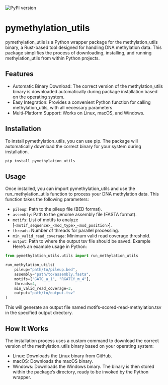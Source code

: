 ![PyPI version](https://img.shields.io/pypi/v/pymethylation_utils)
# pymethylation_utils
pymethylation_utils is a Python wrapper package for the methylation_utils binary, a Rust-based tool designed for handling DNA methylation data. This package simplifies the process of downloading, installing, and running methylation_utils from within Python projects.

## Features
 - Automatic Binary Download: The correct version of the methylation_utils binary is downloaded automatically during package installation based on the operating system.
 - Easy Integration: Provides a convenient Python function for calling methylation_utils, with all necessary parameters.
 - Multi-Platform Support: Works on Linux, macOS, and Windows.

## Installation
To install pymethylation_utils, you can use pip. The package will automatically download the correct binary for your system during installation.

```bash
pip install pymethylation_utils
```

## Usage
Once installed, you can import pymethylation_utils and use the run_methylation_utils function to process your DNA methylation data. This function takes the following parameters:

 - `pileup`: Path to the pileup file (BED format).
 - `assembly`: Path to the genome assembly file (FASTA format).
 - `motifs`: List of motifs to analyze [`<motif_sequence>_<mod_type>_<mod_position>`].
 - `threads`: Number of threads for parallel processing.
 - `min_valid_read_coverage`: Minimum valid read coverage threshold.
 - `output`: Path to where the output tsv file should be saved.
Example
Here’s an example usage in Python:

```python
from pymethylation_utils.utils import run_methylation_utils

run_methylation_utils(
    pileup="path/to/pileup.bed",
    assembly="path/to/assembly.fasta",
    motifs=["GATC_a_1", "RGATCY_m_4"],
    threads=4,
    min_valid_read_coverage=3,
    output="path/to/output.tsv"
)
```
This will generate an output file named motifs-scored-read-methylation.tsv in the specified output directory.

## How It Works
The installation process uses a custom command to download the correct version of the methylation_utils binary based on your operating system:

 - Linux: Downloads the Linux binary from GitHub.
 - macOS: Downloads the macOS binary.
 - Windows: Downloads the Windows binary.
The binary is then stored within the package’s directory, ready to be invoked by the Python wrapper.
